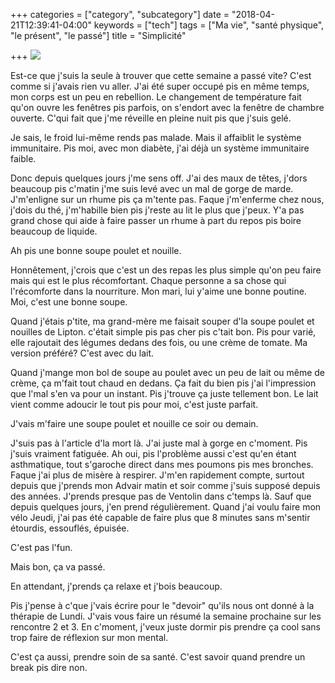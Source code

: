 +++
categories = ["category", "subcategory"]
date = "2018-04-21T12:39:41-04:00"
keywords = ["tech"]
tags = ["Ma vie", "santé physique", "le présent", "le passé"]
title = "Simplicité"

+++
![](/uploads/2018/04/21/sick.jpg)

Est-ce que j'suis la seule à trouver que cette semaine a passé vite? C'est comme si j'avais rien vu aller. J'ai été super occupé pis en même temps, mon corps est un peu en rebellion. Le changement de température fait qu'on ouvre les fenêtres pis parfois, on s'endort avec la fenêtre de chambre ouverte. C'qui fait que j'me réveille en pleine nuit pis que j'suis gelé. 

Je sais, le froid lui-même rends pas malade. Mais il affaiblit le système immunitaire. Pis moi, avec mon diabète, j'ai déjà un système immunitaire faible. 

Donc depuis quelques jours j'me sens off. J'ai des maux de têtes, j'dors beaucoup pis c'matin j'me suis levé avec un mal de gorge de marde. J'm'enligne sur un rhume pis ça m'tente pas. Faque j'm'enferme chez nous, j'dois du thé, j'm'habille bien pis j'reste au lit le plus que j'peux. Y'a pas grand chose qui aide à faire passer un rhume à part du repos pis boire beaucoup de liquide. 

Ah pis une bonne soupe poulet et nouille. 

Honnêtement, j'crois que c'est un des repas les plus simple qu'on peu faire mais qui est le plus récomfortant. Chaque personne a sa chose qui l'récomforte dans la nourriture. Mon mari, lui y'aime une bonne poutine. Moi, c'est une bonne soupe. 

Quand j'étais p'tite, ma grand-mère me faisait souper d'la soupe poulet et nouilles de Lipton. c'était simple pis pas cher pis c'tait bon. Pis pour varié, elle rajoutait des légumes dedans des fois, ou une crème de tomate. Ma version préféré? C'est avec du lait. 

Quand j'mange mon bol de soupe au poulet avec un peu de lait ou même de crème, ça m'fait tout chaud en dedans. Ça fait du bien pis j'ai l'impression que l'mal s'en va pour un instant. Pis j'trouve ça juste tellement bon. Le lait vient comme adoucir le tout pis pour moi, c'est juste parfait. 

J'vais m'faire une soupe poulet et nouille ce soir ou demain.

J'suis pas à l'article d'la mort là. J'ai juste mal à gorge en c'moment. Pis j'suis vraiment fatiguée. Ah oui, pis l'problème aussi c'est qu'en étant asthmatique, tout s'garoche direct dans mes poumons pis mes bronches. Faque j'ai plus de misère à respirer. J'm'en rapidement compte, surtout depuis que j'prends mon Advair matin et soir comme j'suis supposé depuis des années. J'prends presque pas de Ventolin dans c'temps là. Sauf que depuis quelques jours, j'en prend régulièrement. Quand j'ai voulu faire mon vélo Jeudi, j'ai pas été capable de faire plus que 8 minutes sans m'sentir étourdis, essouflés, épuisée. 

C'est pas l'fun. 

Mais bon, ça va passé. 

En attendant, j'prends ça relaxe et j'bois beaucoup.

Pis j'pense à c'que j'vais écrire pour le "devoir" qu'ils nous ont donné à la thérapie de Lundi. J'vais vous faire un résumé la semaine prochaine sur les rencontre 2 et 3. En c'moment, j'veux juste dormir pis prendre ça cool sans trop faire de réflexion sur mon mental. 

C'est ça aussi, prendre soin de sa santé. C'est savoir quand prendre un break pis dire non.